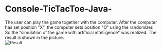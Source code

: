 # Console-TicTacToe-Java-

The user can play the game together with the computer. After the computer has set position "X", the computer sets position "O" using the randomizer.
So the "simulation of the game with artificial intelligence" was realized. 
The result is shown in the picture. <br>
![Result](https://github.com/DarinaViktorova/Console-TicTacToe-Java-/tree/master/img/result.png)
